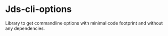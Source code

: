 # Jds-cli-options
Library to get commandline options with minimal code footprint and without any dependencies.
